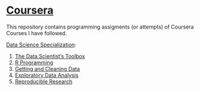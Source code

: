 [Coursera](https://www.coursera.org/)
==========

This repository contains programming assigments (or attempts) of Coursera Courses I have followed.

[Data Science Specialization](https://www.coursera.org/specializations/jhu-data-science):

1. [The Data Scientist’s Toolbox](https://github.com/jletteboer/Coursera/tree/master/The%20Data%20Scientists%20Toolbox)
2. [R Programming](https://github.com/jletteboer/Coursera/tree/master/R%20Programming)
3. [Getting and Cleaning Data](https://github.com/jletteboer/Coursera/tree/master/Getting%20and%20Cleaning%20Data)
4. [Exploratory Data Analysis](https://github.com/jletteboer/Coursera/tree/master/Exploratory%20Data%20Analysis)
5. [Reproducible Research](https://github.com/jletteboer/Coursera/tree/master/Reproducible%20Research)
